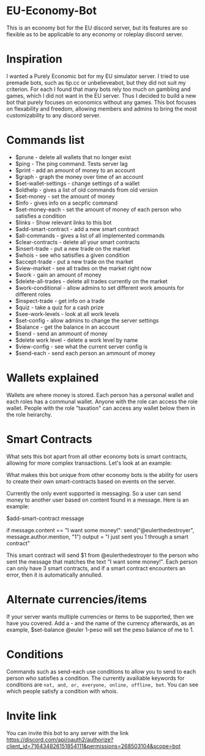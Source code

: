 # EU-Economy-Bot
This is an economy bot for the EU discord server, but its
features are so flexible as to be applicable to any economy or roleplay discord server.





# Inspiration

I wanted a Purely Economic bot for my EU simulator server. I tried to use premade bots, such as tip.cc or unbelieveabot, but they did not suit my criterion. For each I found that many bots rely too much on gambling and games, which I did not want in the EU server. Thus I decided to build a new bot that purely focuses on economics without any games.
This bot focuses on flexability and freedom, allowing
members and admins to bring the most customizability to any discord server.

# Commands list

- $prune - delete all wallets that no longer exist
- $ping - The ping command. Tests server lag
- $print - add an amount of money to an account
- $graph - graph the money over time of an account
- $set-wallet-settings - change settings of a wallet
- $oldhelp - gives a list of old commands from old version
- $set-money - set the amount of money
- $info - gives info on a secpfic command
- $set-money-each - set the amount of money of each person who satisfies a condition
- $links - Show relevant links to this bot
- $add-smart-contract - add a new smart contract
- $all-commands - gives a list of all implemented commands
- $clear-contracts - delete all your smart contracts
- $insert-trade - put a new trade on the market
- $whois - see who satisifies a given condition
- $accept-trade - put a new trade on the market
- $view-market - see all trades on the market right now
- $work - gain an amount of money
- $delete-all-trades - delete all trades currently on the market
- $work-conditional - allow admins to set different work amounts for different roles
- $inspect-trade - get info on a trade
- $quiz - take a quiz for a cash prize
- $see-work-levels - look at all work levels
- $set-config - allow admins to change the server settings
- $balance - get the balance in an account
- $send - send an ammount of money
- $delete work level - delete a work level by name
- $view-config - see what the current server config is
- $send-each - send each person an ammount of money



# Wallets explained

Wallets are where money is stored. Each person has a personal wallet
and each roles has a communal wallet. Anyone with the role can access the role wallet.
People with the role "taxation" can access any wallet below them in the role heirarchy.

# Smart Contracts

What sets this bot apart from all other economy bots is smart contracts, allowing for
more complex transactions. Let's look at an example:

What makes this bot unique from other economy bots is the ability for users to create their own smart-contracts based on events on the server. 

Currently the only event supported is messaging. So a user can send money to another user based on content found in a message. Here is an example:

$add-smart-contract message 

if message.content == "I want some money!":
  send("@eulerthedestroyer", message.author.mention, "1")
  output = "I just sent you 1 through a smart contract"

This smart contract will send $1 from @eulerthedestroyer to the person who sent the message that matches the text "I want some money!". Each person can only have 3 smart contracts, and if a smart contract encounters an error, then it is automatically annulled.


# Alternate currencies/items

If your server wants multiple currencies or items to be supported, then we have you covered. Add a - and the name of the currency
afterwards, as an example, $set-balance @euler 1-peso will set the peso balance of me to 1.


# Conditions
Commands such as send-each use conditions to allow you to send to each person who satisfies a condition. 
The currently availiable keywords for conditions are `not, and, or, everyone, online, offline, bot`.
You can see which people satisfy a condition with whois.


# Invite link

You can invite this bot to any server with the link https://discord.com/api/oauth2/authorize?client_id=716434826151854111&permissions=268503104&scope=bot
